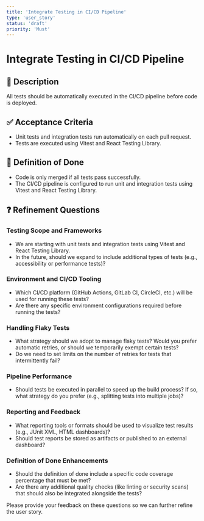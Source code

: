 ```yaml
---
title: 'Integrate Testing in CI/CD Pipeline'
type: 'user_story'
status: 'draft'
priority: 'Must'
---
```


# Integrate Testing in CI/CD Pipeline

## 📌 Description

All tests should be automatically executed in the CI/CD pipeline before code is deployed.

## ✅ Acceptance Criteria

- Unit tests and integration tests run automatically on each pull request.
- Tests are executed using Vitest and React Testing Library.

## 🎯 Definition of Done

- Code is only merged if all tests pass successfully.
- The CI/CD pipeline is configured to run unit and integration tests using Vitest and React Testing Library.

## ❓ Refinement Questions

### Testing Scope and Frameworks
- We are starting with unit tests and integration tests using Vitest and React Testing Library.
- In the future, should we expand to include additional types of tests (e.g., accessibility or performance tests)?

### Environment and CI/CD Tooling
- Which CI/CD platform (GitHub Actions, GitLab CI, CircleCI, etc.) will be used for running these tests?
- Are there any specific environment configurations required before running the tests?

### Handling Flaky Tests
- What strategy should we adopt to manage flaky tests? Would you prefer automatic retries, or should we temporarily exempt certain tests?
- Do we need to set limits on the number of retries for tests that intermittently fail?

### Pipeline Performance
- Should tests be executed in parallel to speed up the build process? If so, what strategy do you prefer (e.g., splitting tests into multiple jobs)?

### Reporting and Feedback
- What reporting tools or formats should be used to visualize test results (e.g., JUnit XML, HTML dashboards)?
- Should test reports be stored as artifacts or published to an external dashboard?

### Definition of Done Enhancements
- Should the definition of done include a specific code coverage percentage that must be met?
- Are there any additional quality checks (like linting or security scans) that should also be integrated alongside the tests?

Please provide your feedback on these questions so we can further refine the user story.
